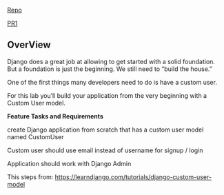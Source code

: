 [Repo](https://github.com/Mohammadnim123/django-custom-user)

[PR1](https://github.com/Mohammadnim123/django-custom-user/pull/1)

## OverView

Django does a great job at allowing to get started with a solid foundation. But a foundation is just the beginning. We still need to “build the house.”

One of the first things many developers need to do is have a custom user.

For this lab you’ll build your application from the very beginning with a Custom User model.

**Feature Tasks and Requirements**

create Django application from scratch that has a custom user model named CustomUser

Custom user should use email instead of username for signup / login

Application should work with Django Admin

This steps from:
https://learndjango.com/tutorials/django-custom-user-model